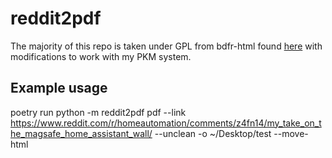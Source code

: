 # reddit2pdf

The majority of this repo is taken under GPL from bdfr-html found [here](https://github.com/aliparlakci/bulk-downloader-for-reddit) with modifications to work with my PKM system.

## Example usage

poetry run python -m reddit2pdf pdf --link https://www.reddit.com/r/homeautomation/comments/z4fn14/my_take_on_the_magsafe_home_assistant_wall/ --unclean -o ~/Desktop/test --move-html
